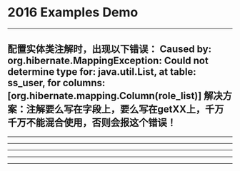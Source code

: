 # 2016 Examples Demo

--------------------------------------------------------------------------------
配置实体类注解时，出现以下错误：
Caused by: org.hibernate.MappingException: Could not determine type for: java.util.List, at table: ss_user, for columns: [org.hibernate.mapping.Column(role_list)]
解决方案：注解要么写在字段上，要么写在getXX上，千万千万不能混合使用，否则会报这个错误！
--------------------------------------------------------------------------------

--------------------------------------------------------------------------------

--------------------------------------------------------------------------------

--------------------------------------------------------------------------------

--------------------------------------------------------------------------------

--------------------------------------------------------------------------------